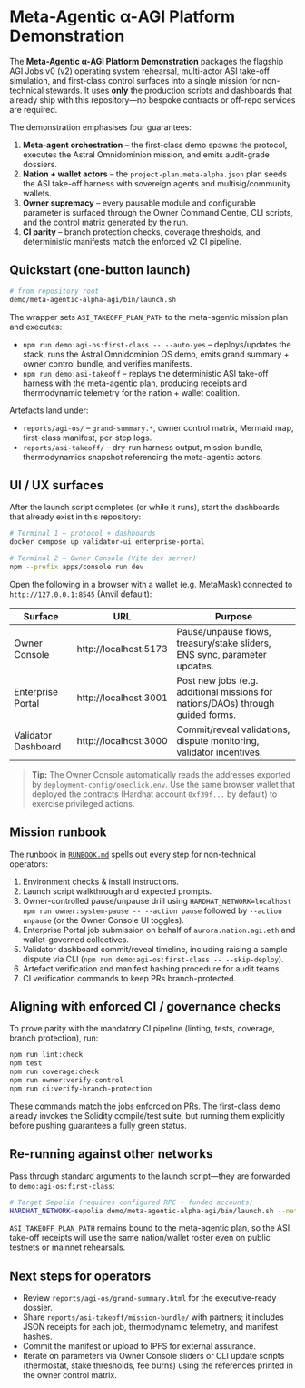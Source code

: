 # Meta-Agentic α-AGI Platform Demonstration

The **Meta-Agentic α-AGI Platform Demonstration** packages the flagship AGI Jobs v0 (v2) operating system rehearsal, multi-actor ASI take-off simulation, and first-class control surfaces into a single mission for non-technical stewards. It uses **only** the production scripts and dashboards that already ship with this repository—no bespoke contracts or off-repo services are required.

The demonstration emphasises four guarantees:

1. **Meta-agent orchestration** – the first-class demo spawns the protocol, executes the Astral Omnidominion mission, and emits audit-grade dossiers.
2. **Nation + wallet actors** – the `project-plan.meta-alpha.json` plan seeds the ASI take-off harness with sovereign agents and multisig/community wallets.
3. **Owner supremacy** – every pausable module and configurable parameter is surfaced through the Owner Command Centre, CLI scripts, and the control matrix generated by the run.
4. **CI parity** – branch protection checks, coverage thresholds, and deterministic manifests match the enforced v2 CI pipeline.

## Quickstart (one-button launch)

```bash
# from repository root
demo/meta-agentic-alpha-agi/bin/launch.sh
```

The wrapper sets `ASI_TAKEOFF_PLAN_PATH` to the meta-agentic mission plan and executes:

- `npm run demo:agi-os:first-class -- --auto-yes` – deploys/updates the stack, runs the Astral Omnidominion OS demo, emits grand summary + owner control bundle, and verifies manifests.
- `npm run demo:asi-takeoff` – replays the deterministic ASI take-off harness with the meta-agentic plan, producing receipts and thermodynamic telemetry for the nation + wallet coalition.

Artefacts land under:

- `reports/agi-os/` – `grand-summary.*`, owner control matrix, Mermaid map, first-class manifest, per-step logs.
- `reports/asi-takeoff/` – dry-run harness output, mission bundle, thermodynamics snapshot referencing the meta-agentic actors.

## UI / UX surfaces

After the launch script completes (or while it runs), start the dashboards that already exist in this repository:

```bash
# Terminal 1 – protocol + dashboards
docker compose up validator-ui enterprise-portal

# Terminal 2 – Owner Console (Vite dev server)
npm --prefix apps/console run dev
```

Open the following in a browser with a wallet (e.g. MetaMask) connected to `http://127.0.0.1:8545` (Anvil default):

| Surface | URL | Purpose |
| --- | --- | --- |
| Owner Console | http://localhost:5173 | Pause/unpause flows, treasury/stake sliders, ENS sync, parameter updates. |
| Enterprise Portal | http://localhost:3001 | Post new jobs (e.g. additional missions for nations/DAOs) through guided forms. |
| Validator Dashboard | http://localhost:3000 | Commit/reveal validations, dispute monitoring, validator incentives. |

> **Tip:** The Owner Console automatically reads the addresses exported by `deployment-config/oneclick.env`. Use the same browser wallet that deployed the contracts (Hardhat account `0xf39f...` by default) to exercise privileged actions.

## Mission runbook

The runbook in [`RUNBOOK.md`](./RUNBOOK.md) spells out every step for non-technical operators:

1. Environment checks & install instructions.
2. Launch script walkthrough and expected prompts.
3. Owner-controlled pause/unpause drill using `HARDHAT_NETWORK=localhost npm run owner:system-pause -- --action pause` followed by `--action unpause` (or the Owner Console UI toggles).
4. Enterprise Portal job submission on behalf of `aurora.nation.agi.eth` and wallet-governed collectives.
5. Validator dashboard commit/reveal timeline, including raising a sample dispute via CLI (`npm run demo:agi-os:first-class -- --skip-deploy`).
6. Artefact verification and manifest hashing procedure for audit teams.
7. CI verification commands to keep PRs branch-protected.

## Aligning with enforced CI / governance checks

To prove parity with the mandatory CI pipeline (linting, tests, coverage, branch protection), run:

```bash
npm run lint:check
npm test
npm run coverage:check
npm run owner:verify-control
npm run ci:verify-branch-protection
```

These commands match the jobs enforced on PRs. The first-class demo already invokes the Solidity compile/test suite, but running them explicitly before pushing guarantees a fully green status.

## Re-running against other networks

Pass through standard arguments to the launch script—they are forwarded to `demo:agi-os:first-class`:

```bash
# Target Sepolia (requires configured RPC + funded accounts)
HARDHAT_NETWORK=sepolia demo/meta-agentic-alpha-agi/bin/launch.sh --network sepolia --compose
```

`ASI_TAKEOFF_PLAN_PATH` remains bound to the meta-agentic plan, so the ASI take-off receipts will use the same nation/wallet roster even on public testnets or mainnet rehearsals.

## Next steps for operators

- Review `reports/agi-os/grand-summary.html` for the executive-ready dossier.
- Share `reports/asi-takeoff/mission-bundle/` with partners; it includes JSON receipts for each job, thermodynamic telemetry, and manifest hashes.
- Commit the manifest or upload to IPFS for external assurance.
- Iterate on parameters via Owner Console sliders or CLI update scripts (thermostat, stake thresholds, fee burns) using the references printed in the owner control matrix.
